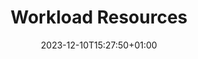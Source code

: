 ---
title: "Workload Resources"
linkTitle: "Workload Resources"
description: "Workload Resources"
date: 2023-12-10T15:27:50+01:00
categories: []
tags: []
---